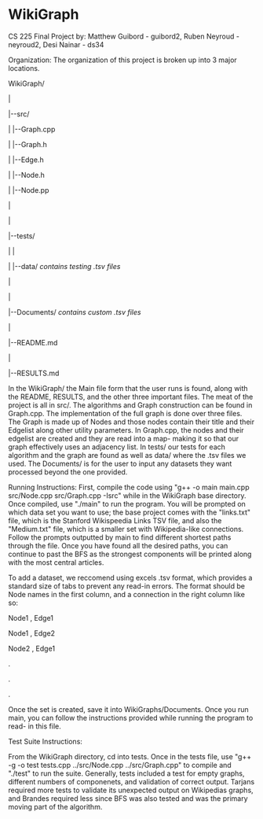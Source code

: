 # WikiGraph
CS 225 Final Project by: Matthew Guibord - guibord2, Ruben Neyroud - neyroud2, Desi Nainar - ds34

Organization:
The organization of this project is broken up into 3 major locations. 

WikiGraph/

|

|--src/

|   |--Graph.cpp

|   |--Graph.h

|   |--Edge.h

|   |--Node.h

|   |--Node.pp

|

|

|--tests/

|   |

|   |--data/ *contains testing .tsv files*

|

|

|--Documents/ *contains custom .tsv files*

|

|--README.md

|

|--RESULTS.md

In the WikiGraph/ the Main file form that the user runs is found, along with the README, RESULTS, and the other three important files. The meat of the project is all in src/. The algorithms and Graph construction can be found in Graph.cpp. The implementation of the full graph is done over three files. The Graph is made up of Nodes and those nodes contain their title and their Edgelist along other utility parameters. In Graph.cpp, the nodes and their edgelist are created and they are read into a map- making it so that our graph effectively uses an adjacency list. In tests/ our tests for each algorithm and the graph are found as well as data/ where the .tsv files we used. The Documents/ is for the user to input any datasets they want processed beyond the one provided.

Running Instructions:
First, compile the code using "g++ -o main main.cpp src/Node.cpp src/Graph.cpp -Isrc" while in the WikiGraph base directory. Once compiled, use "./main" to run the program. You will be prompted on which data set you want to use; the base project comes with the "links.txt" file, which is the Stanford Wikispeedia Links TSV file, and also the "Medium.txt" file, which is a smaller set with Wikipedia-like connections. Follow the prompts outputted by main to find different shortest paths through the file. Once you have found all the desired paths, you can continue to past the BFS as the strongest components will be printed along with the most central articles.

To add a dataset, we reccomend using excels .tsv format, which provides a standard size of tabs to prevent any read-in errors. The format should be Node names in the first column, and a connection in the right column like so:

Node1 , Edge1

Node1 , Edge2

Node2 , Edge1

.

.

.

Once the set is created, save it into WikiGraphs/Documents. Once you run main, you can follow the instructions provided while running the program to read-
in this file.

Test Suite Instructions:

From the WikiGraph directory, cd into tests. Once in the tests file, use "g++ -g -o test tests.cpp ../src/Node.cpp ../src/Graph.cpp" to compile and "./test" to run the suite.
Generally, tests included a test for empty graphs, different numbers of componenets, and validation of correct output. Tarjans required more tests to validate its unexpected output on Wikipedias graphs, and Brandes required less since BFS was also tested and was the primary moving part of the algorithm.

